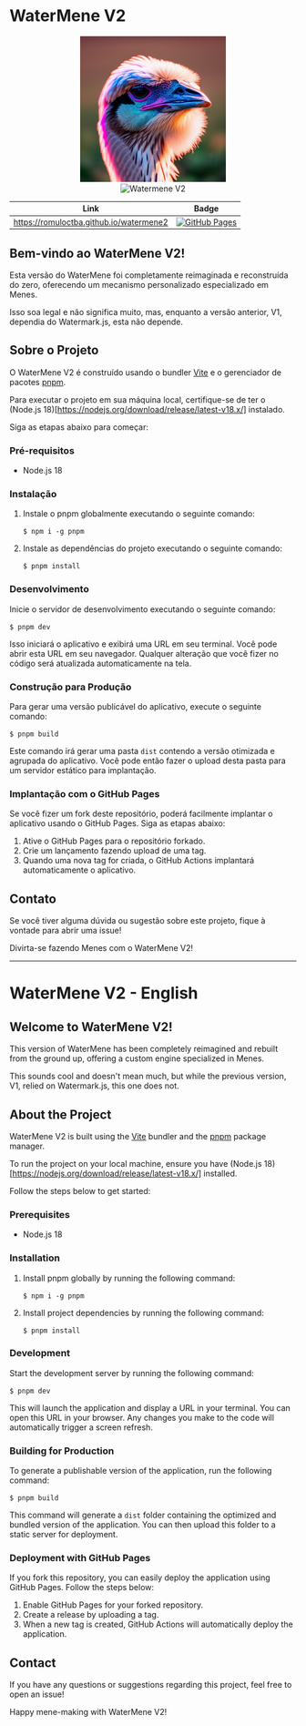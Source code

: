 # WaterMene V2

<p align="center">
    <img src="./public/favicon.png" alt="WaterMene V2 Favicon" width="256" />
    <br />
   <img src="https://img.shields.io/badge/watermene-v2-green" alt="Watermene V2" />
</p>



| Link   |Badge|
| ------|----| 
| https://romuloctba.github.io/watermene2|[![GitHub Pages](https://img.shields.io/github/deployments/romuloctba/watermene2/github-pages?label=GitHub%20Pages&logo=github)](https://romuloctba.github.io/watermene2) |



## Bem-vindo ao WaterMene V2!

Esta versão do WaterMene foi completamente reimaginada e reconstruída do zero, oferecendo um mecanismo personalizado especializado em Menes.

Isso soa legal e não significa muito, mas, enquanto a versão anterior, V1, dependia do Watermark.js, esta não depende.

## Sobre o Projeto
O WaterMene V2 é construído usando o bundler [Vite](https://vitejs.dev/) e o gerenciador de pacotes [pnpm](https://pnpm.io/).

Para executar o projeto em sua máquina local, certifique-se de ter o (Node.js 18)[https://nodejs.org/download/release/latest-v18.x/] instalado.

Siga as etapas abaixo para começar:

### Pré-requisitos
- Node.js 18

### Instalação
1. Instale o pnpm globalmente executando o seguinte comando:
   ```
   $ npm i -g pnpm
   ```

2. Instale as dependências do projeto executando o seguinte comando:
   ```
   $ pnpm install
   ```

### Desenvolvimento

Inicie o servidor de desenvolvimento executando o seguinte comando:

```
$ pnpm dev
```

Isso iniciará o aplicativo e exibirá uma URL em seu terminal. Você pode abrir esta URL em seu navegador. Qualquer alteração que você fizer no código será atualizada automaticamente na tela.

### Construção para Produção
Para gerar uma versão publicável do aplicativo, execute o seguinte comando:
```
$ pnpm build
```
Este comando irá gerar uma pasta `dist` contendo a versão otimizada e agrupada do aplicativo. Você pode então fazer o upload desta pasta para um servidor estático para implantação.

### Implantação com o GitHub Pages
Se você fizer um fork deste repositório, poderá facilmente implantar o aplicativo usando o GitHub Pages. Siga as etapas abaixo:

1. Ative o GitHub Pages para o repositório forkado.
2. Crie um lançamento fazendo upload de uma tag.
3. Quando uma nova tag for criada, o GitHub Actions implantará automaticamente o aplicativo.

## Contato
Se você tiver alguma dúvida ou sugestão sobre este projeto, fique à vontade para abrir uma issue!

Divirta-se fazendo Menes com o WaterMene V2!

---

# WaterMene V2 - English

## Welcome to WaterMene V2! 

This version of WaterMene has been completely reimagined and rebuilt from the ground up, offering a custom engine specialized in Menes. 

This sounds cool and doesn't mean much, but while the previous version, V1, relied on Watermark.js, this one does not.

## About the Project
WaterMene V2 is built using the [Vite](https://vitejs.dev/) bundler and the [pnpm](https://pnpm.io/) package manager. 

To run the project on your local machine, ensure you have (Node.js 18)[https://nodejs.org/download/release/latest-v18.x/] installed. 

Follow the steps below to get started:

### Prerequisites
- Node.js 18

### Installation
1. Install pnpm globally by running the following command:
   ```
   $ npm i -g pnpm
   ```

2. Install project dependencies by running the following command:
   ```
   $ pnpm install
   ```

### Development


Start the development server by running the following command:

```
$ pnpm dev
```

This will launch the application and display a URL in your terminal. You can open this URL in your browser. Any changes you make to the code will automatically trigger a screen refresh.

### Building for Production
To generate a publishable version of the application, run the following command:
```
$ pnpm build
```
This command will generate a `dist` folder containing the optimized and bundled version of the application. You can then upload this folder to a static server for deployment.

### Deployment with GitHub Pages
If you fork this repository, you can easily deploy the application using GitHub Pages. Follow the steps below:

1. Enable GitHub Pages for your forked repository.
2. Create a release by uploading a tag.
3. When a new tag is created, GitHub Actions will automatically deploy the application.


## Contact
If you have any questions or suggestions regarding this project, feel free to open an issue!

Happy mene-making with WaterMene V2!